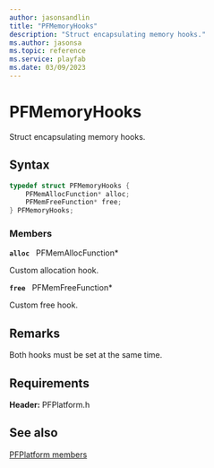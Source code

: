 ```yaml
---
author: jasonsandlin
title: "PFMemoryHooks"
description: "Struct encapsulating memory hooks."
ms.author: jasonsa
ms.topic: reference
ms.service: playfab
ms.date: 03/09/2023
---
```


# PFMemoryHooks  

Struct encapsulating memory hooks.  

## Syntax  
  
```cpp
typedef struct PFMemoryHooks {  
    PFMemAllocFunction* alloc;  
    PFMemFreeFunction* free;  
} PFMemoryHooks;  
```
  
### Members  
  
**`alloc`** &nbsp; PFMemAllocFunction*  
  
Custom allocation hook.
  
**`free`** &nbsp; PFMemFreeFunction*  
  
Custom free hook.
  
## Remarks  
  
Both hooks must be set at the same time.
  
## Requirements  
  
**Header:** PFPlatform.h
  
## See also  
[PFPlatform members](../pfplatform_members.md)  

  
  
